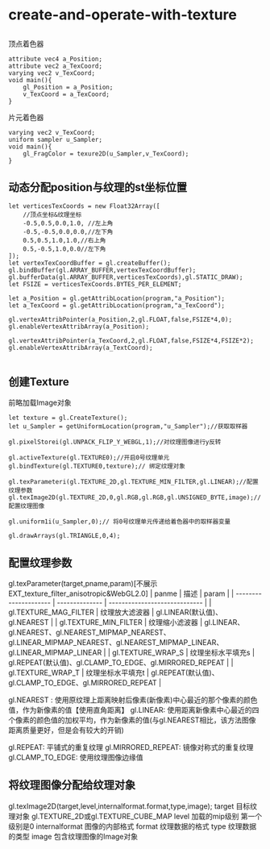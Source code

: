 # create-and-operate-with-texture

##
顶点着色器
```
attribute vec4 a_Position;
attribute vec2 a_TexCoord;
varying vec2 v_TexCoord;
void main(){
    gl_Position = a_Position;
    v_TexCoord = a_TexCoord;
}
```
片元着色器
```
varying vec2 v_TexCoord;
uniform sampler u_Sampler;
void main(){
    gl_FragColor = texure2D(u_Sampler,v_TexCoord);
}
```

## 动态分配position与纹理的st坐标位置
```
let verticesTexCoords = new Float32Array([
    //顶点坐标&纹理坐标
    -0.5,0.5,0.0,1.0, //左上角
    -0.5,-0.5,0.0,0.0,//左下角
    0.5,0.5,1.0,1.0,//右上角
    0.5,-0.5,1.0,0.0//左下角
]);
let vertexTexCoordBuffer = gl.createBuffer();
gl.bindBuffer(gl.ARRAY_BUFFER,vertexTexCoordBuffer);
gl.bufferData(gl.ARRAY_BUFFER,verticesTexCoords),gl.STATIC_DRAW);
let FSIZE = verticesTexCoords.BYTES_PER_ELEMENT;

let a_Position = gl.getAttribLocation(program,"a_Position");
let a_TexCoord = gl.getAttribLocation(program,"a_TexCoord");

gl.vertexAttribPointer(a_Position,2,gl.FLOAT,false,FSIZE*4,0);
gl.enableVertexAttribArray(a_Position);

gl.vertexAttribPointer(a_TexCoord,2,gl.FLOAT,false,FSIZE*4,FSIZE*2);
gl.enableVertexAttribArray(a_TextCoord);


```

## 创建Texture
前略加载Image对象
```
let texture = gl.CreateTexture();
let u_Sampler = getUniformLocation(program,"u_Sampler");//获取取样器

gl.pixelStorei(gl.UNPACK_FLIP_Y_WEBGL,1);//对纹理图像进行y反转

gl.activeTexture(gl.TEXTURE0);//开启0号纹理单元
gl.bindTexture(gl.TEXTURE0,texture);// 绑定纹理对象

gl.texParameteri(gl.TEXTURE_2D,gl.TEXTURE_MIN_FILTER,gl.LINEAR);//配置纹理参数
gl.texImage2D(gl.TEXTURE_2D,0,gl.RGB,gl.RGB,gl.UNSIGNED_BYTE,image);//配置纹理图像

gl.uniform1i(u_Sampler,0);// 将0号纹理单元传递给着色器中的取样器变量

gl.drawArrays(gl.TRIANGLE,0,4);
```

## 配置纹理参数
gl.texParameter(target,pname,param)[不展示EXT_texture_filter_anisotropic&WebGL2.0]
| panme                 | 描述           | param                         |
| --------------------- | -------------- | ----------------------------- |
| gl.TEXTURE_MAG_FILTER | 纹理放大滤波器 | gl.LINEAR(默认值)、gl.NEAREST |
| gl.TEXTURE_MIN_FILTER | 纹理缩小滤波器 | gl.LINEAR、gl.NEAREST、gl.NEAREST_MIPMAP_NEAREST、gl.LINEAR_MIPMAP_NEAREST、gl.NEAREST_MIPMAP_LINEAR、gl.LINEAR_MIPMAP_LINEAR |
| gl.TEXTURE_WRAP_S | 纹理坐标水平填充s | gl.REPEAT(默认值)、gl.CLAMP_TO_EDGE、gl.MIRRORED_REPEAT |
| gl.TEXTURE_WRAP_T | 纹理坐标水平填充t | gl.REPEAT(默认值)、gl.CLAMP_TO_EDGE、gl.MIRRORED_REPEAT | 


gl.NEAREST : 使用原纹理上距离映射后像素(新像素)中心最近的那个像素的颜色值，作为新像素的值【使用直角距离】
gl.LINEAR:  使用距离新像素中心最近的四个像素的颜色值的加权平均，作为新像素的值(与gl.NEAREST相比，该方法图像距离质量更好，但是会有较大的开销)


gl.REPEAT:  平铺式的重复纹理
gl.MIRRORED_REPEAT: 镜像对称式的重复纹理
gl.CLAMP_TO_EDGE:   使用纹理图像边缘值


## 将纹理图像分配给纹理对象
gl.texImage2D(target,level,internalformat.format,type,image);
target 目标纹理对象 gl.TEXTURE_2D或gl.TEXTURE_CUBE_MAP
level 加载的mip级别 第一个级别是0
internalformat 图像的内部格式
format 纹理数据的格式
type 纹理数据的类型
image 包含纹理图像的Image对象
